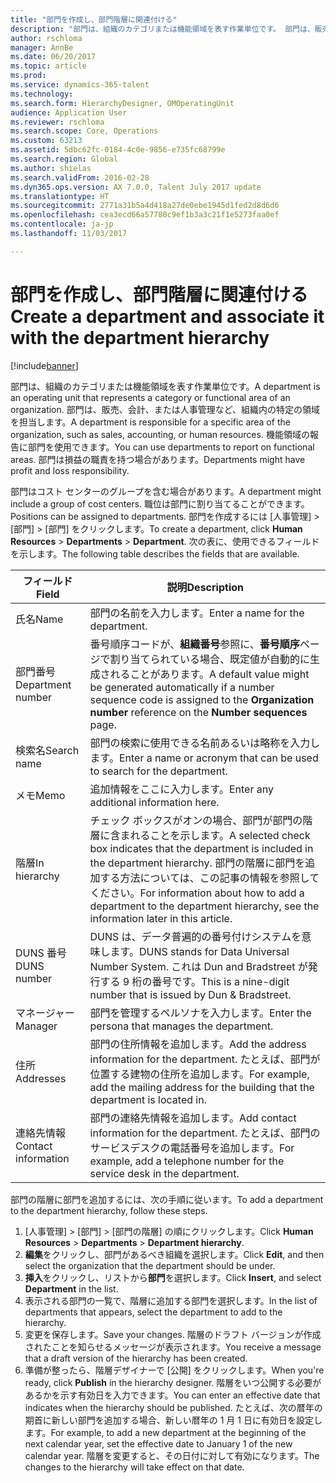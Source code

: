 ```yaml
---
title: "部門を作成し、部門階層に関連付ける"
description: "部門は、組織のカテゴリまたは機能領域を表す作業単位です。 部門は、販売、会計、または人事管理など、組織内の特定の領域を担当します。 機能領域の報告に部門を使用できます。 部門は損益の職責を持つ場合があります。"
author: rschloma
manager: AnnBe
ms.date: 06/20/2017
ms.topic: article
ms.prod: 
ms.service: dynamics-365-talent
ms.technology: 
ms.search.form: HierarchyDesigner, OMOperatingUnit
audience: Application User
ms.reviewer: rschloma
ms.search.scope: Core, Operations
ms.custom: 63213
ms.assetid: 5dbc62fc-0184-4c0e-9856-e735fc68799e
ms.search.region: Global
ms.author: shielas
ms.search.validFrom: 2016-02-28
ms.dyn365.ops.version: AX 7.0.0, Talent July 2017 update
ms.translationtype: HT
ms.sourcegitcommit: 2771a31b5a4d418a27de0ebe1945d1fed2d8d6d6
ms.openlocfilehash: cea3ecd66a57780c9ef1b3a3c21f1e5273faa0ef
ms.contentlocale: ja-jp
ms.lasthandoff: 11/03/2017

---
```


# <a name="create-a-department-and-associate-it-with-the-department-hierarchy"></a><span data-ttu-id="e063e-106">部門を作成し、部門階層に関連付ける</span><span class="sxs-lookup"><span data-stu-id="e063e-106">Create a department and associate it with the department hierarchy</span></span>

[!include[banner](includes/banner.md)]


<span data-ttu-id="e063e-107">部門は、組織のカテゴリまたは機能領域を表す作業単位です。</span><span class="sxs-lookup"><span data-stu-id="e063e-107">A department is an operating unit that represents a category or functional area of an organization.</span></span> <span data-ttu-id="e063e-108">部門は、販売、会計、または人事管理など、組織内の特定の領域を担当します。</span><span class="sxs-lookup"><span data-stu-id="e063e-108">A department is responsible for a specific area of the organization, such as sales, accounting, or human resources.</span></span> <span data-ttu-id="e063e-109">機能領域の報告に部門を使用できます。</span><span class="sxs-lookup"><span data-stu-id="e063e-109">You can use departments to report on functional areas.</span></span> <span data-ttu-id="e063e-110">部門は損益の職責を持つ場合があります。</span><span class="sxs-lookup"><span data-stu-id="e063e-110">Departments might have profit and loss responsibility.</span></span>

<span data-ttu-id="e063e-111">部門はコスト センターのグループを含む場合があります。</span><span class="sxs-lookup"><span data-stu-id="e063e-111">A department might include a group of cost centers.</span></span> <span data-ttu-id="e063e-112">職位は部門に割り当てることができます。</span><span class="sxs-lookup"><span data-stu-id="e063e-112">Positions can be assigned to departments.</span></span> <span data-ttu-id="e063e-113">部門を作成するには [人事管理] &gt; [部門] &gt; [部門] をクリックします。</span><span class="sxs-lookup"><span data-stu-id="e063e-113">To create a department, click **Human Resources** &gt; **Departments** &gt; **Department**.</span></span> <span data-ttu-id="e063e-114">次の表に、使用できるフィールドを示します。</span><span class="sxs-lookup"><span data-stu-id="e063e-114">The following table describes the fields that are available.</span></span>

| <span data-ttu-id="e063e-115">フィールド</span><span class="sxs-lookup"><span data-stu-id="e063e-115">Field</span></span>               | <span data-ttu-id="e063e-116">説明</span><span class="sxs-lookup"><span data-stu-id="e063e-116">Description</span></span>                                                                                                                                                                                                       |
|---------------------|-------------------------------------------------------------------------------------------------------------------------------------------------------------------------------------------------------------------|
| <span data-ttu-id="e063e-117">氏名</span><span class="sxs-lookup"><span data-stu-id="e063e-117">Name</span></span>                | <span data-ttu-id="e063e-118">部門の名前を入力します。</span><span class="sxs-lookup"><span data-stu-id="e063e-118">Enter a name for the department.</span></span>                                                                                                                                                                                  |
| <span data-ttu-id="e063e-119">部門番号</span><span class="sxs-lookup"><span data-stu-id="e063e-119">Department number</span></span>   | <span data-ttu-id="e063e-120">番号順序コードが、**組織番号**参照に、**番号順序**ページで割り当てられている場合、既定値が自動的に生成されることがあります。</span><span class="sxs-lookup"><span data-stu-id="e063e-120">A default value might be generated automatically if a number sequence code is assigned to the **Organization number** reference on the **Number sequences** page.</span></span>                                                 |
| <span data-ttu-id="e063e-121">検索名</span><span class="sxs-lookup"><span data-stu-id="e063e-121">Search name</span></span>         | <span data-ttu-id="e063e-122">部門の検索に使用できる名前あるいは略称を入力します。</span><span class="sxs-lookup"><span data-stu-id="e063e-122">Enter a name or acronym that can be used to search for the department.</span></span>                                                                                                                                            |
| <span data-ttu-id="e063e-123">メモ</span><span class="sxs-lookup"><span data-stu-id="e063e-123">Memo</span></span>                | <span data-ttu-id="e063e-124">追加情報をここに入力します。</span><span class="sxs-lookup"><span data-stu-id="e063e-124">Enter any additional information here.</span></span>                                                                                                                                                                            |
| <span data-ttu-id="e063e-125">階層</span><span class="sxs-lookup"><span data-stu-id="e063e-125">In hierarchy</span></span>        | <span data-ttu-id="e063e-126">チェック ボックスがオンの場合、部門が部門の階層に含まれることを示します。</span><span class="sxs-lookup"><span data-stu-id="e063e-126">A selected check box indicates that the department is included in the department hierarchy.</span></span> <span data-ttu-id="e063e-127">部門の階層に部門を追加する方法については、この記事の情報を参照してください。</span><span class="sxs-lookup"><span data-stu-id="e063e-127">For information about how to add a department to the department hierarchy, see the information later in this article.</span></span> |
| <span data-ttu-id="e063e-128">DUNS 番号</span><span class="sxs-lookup"><span data-stu-id="e063e-128">DUNS number</span></span>         | <span data-ttu-id="e063e-129">DUNS は、データ普遍的の番号付けシステムを意味します。</span><span class="sxs-lookup"><span data-stu-id="e063e-129">DUNS stands for Data Universal Number System.</span></span> <span data-ttu-id="e063e-130">これは Dun and Bradstreet が発行する 9 桁の番号です。</span><span class="sxs-lookup"><span data-stu-id="e063e-130">This is a nine-digit number that is issued by Dun & Bradstreet.</span></span>                                                                                                     |
| <span data-ttu-id="e063e-131">マネージャー</span><span class="sxs-lookup"><span data-stu-id="e063e-131">Manager</span></span>             | <span data-ttu-id="e063e-132">部門を管理するペルソナを入力します。</span><span class="sxs-lookup"><span data-stu-id="e063e-132">Enter the persona that manages the department.</span></span>                                                                                                                                                                    |
| <span data-ttu-id="e063e-133">住所</span><span class="sxs-lookup"><span data-stu-id="e063e-133">Addresses</span></span>           | <span data-ttu-id="e063e-134">部門の住所情報を追加します。</span><span class="sxs-lookup"><span data-stu-id="e063e-134">Add the address information for the department.</span></span> <span data-ttu-id="e063e-135">たとえば、部門が位置する建物の住所を追加します。</span><span class="sxs-lookup"><span data-stu-id="e063e-135">For example, add the mailing address for the building that the department is located in.</span></span>                                                                          |
| <span data-ttu-id="e063e-136">連絡先情報</span><span class="sxs-lookup"><span data-stu-id="e063e-136">Contact information</span></span> | <span data-ttu-id="e063e-137">部門の連絡先情報を追加します。</span><span class="sxs-lookup"><span data-stu-id="e063e-137">Add contact information for the department.</span></span> <span data-ttu-id="e063e-138">たとえば、部門のサービスデスクの電話番号を追加します。</span><span class="sxs-lookup"><span data-stu-id="e063e-138">For example, add a telephone number for the service desk in the department.</span></span>                                                                                           |

<span data-ttu-id="e063e-139">部門の階層に部門を追加するには、次の手順に従います。</span><span class="sxs-lookup"><span data-stu-id="e063e-139">To add a department to the department hierarchy, follow these steps.</span></span>

1.  <span data-ttu-id="e063e-140">[人事管理] &gt; [部門] &gt; [部門の階層] の順にクリックします。</span><span class="sxs-lookup"><span data-stu-id="e063e-140">Click **Human Resources** &gt; **Departments** &gt; **Department hierarchy**.</span></span>
2.  <span data-ttu-id="e063e-141">**編集**をクリックし、部門があるべき組織を選択します。</span><span class="sxs-lookup"><span data-stu-id="e063e-141">Click **Edit**, and then select the organization that the department should be under.</span></span>
3.  <span data-ttu-id="e063e-142">**挿入**をクリックし、リストから**部門**を選択します。</span><span class="sxs-lookup"><span data-stu-id="e063e-142">Click **Insert**, and select **Department** in the list.</span></span>
4.  <span data-ttu-id="e063e-143">表示される部門の一覧で、階層に追加する部門を選択します。</span><span class="sxs-lookup"><span data-stu-id="e063e-143">In the list of departments that appears, select the department to add to the hierarchy.</span></span>
5.  <span data-ttu-id="e063e-144">変更を保存します。</span><span class="sxs-lookup"><span data-stu-id="e063e-144">Save your changes.</span></span> <span data-ttu-id="e063e-145">階層のドラフト バージョンが作成されたことを知らせるメッセージが表示されます。</span><span class="sxs-lookup"><span data-stu-id="e063e-145">You receive a message that a draft version of the hierarchy has been created.</span></span>
6.  <span data-ttu-id="e063e-146">準備が整ったら、階層デザイナーで [公開] をクリックします。</span><span class="sxs-lookup"><span data-stu-id="e063e-146">When you're ready, click **Publish** in the hierarchy designer.</span></span> <span data-ttu-id="e063e-147">階層をいつ公開する必要があるかを示す有効日を入力できます。</span><span class="sxs-lookup"><span data-stu-id="e063e-147">You can enter an effective date that indicates when the hierarchy should be published.</span></span> <span data-ttu-id="e063e-148">たとえば、次の暦年の期首に新しい部門を追加する場合、新しい暦年の 1 月 1 日に有効日を設定します。</span><span class="sxs-lookup"><span data-stu-id="e063e-148">For example, to add a new department at the beginning of the next calendar year, set the effective date to January 1 of the new calendar year.</span></span> <span data-ttu-id="e063e-149">階層を変更すると、その日付に対して有効になります。</span><span class="sxs-lookup"><span data-stu-id="e063e-149">The changes to the hierarchy will take effect on that date.</span></span>





